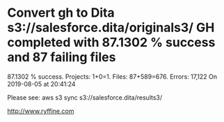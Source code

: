 # Convert gh to Dita s3://salesforce.dita/originals3/ GH completed with 87.1302 % success and 87 failing files

87.1302 % success. Projects: 1+0=1.  Files: 87+589=676. Errors: 17,122  On 2019-08-05 at 20:41:24



Please see: aws s3 sync s3://salesforce.dita/results3/

http://www.ryffine.com
